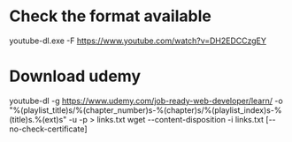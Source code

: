 # Check the format available
youtube-dl.exe -F https://www.youtube.com/watch?v=DH2EDCCzgEY

# Download udemy 
youtube-dl -g https://www.udemy.com/job-ready-web-developer/learn/ -o "%(playlist_title)s/%(chapter_number)s-%(chapter)s/%(playlist_index)s-%(title)s.%(ext)s" -u <email> -p <password> > links.txt
wget --content-disposition -i links.txt [--no-check-certificate]